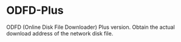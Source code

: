 # ODFD-Plus
ODFD (Online Disk File Downloader) Plus version. Obtain the actual download address of the network disk file.
